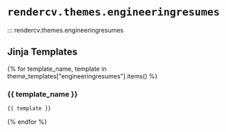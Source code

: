 # `rendercv.themes.engineeringresumes`

::: rendercv.themes.engineeringresumes

## Jinja Templates

{% for template_name, template in theme_templates["engineeringresumes"].items() %}
### {{ template_name }}

```latex
{{ template }}
```

{% endfor %}
